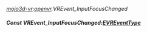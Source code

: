 _[mojo3d-vr](../../modules/mojo3d-vr/mojo3d-vr-module.md):[openvr](openvr:).VREvent\_InputFocusChanged_
##### Const VREvent\_InputFocusChanged:[EVREventType](../../modules/mojo3d-vr/openvr-evreventtype.md)
